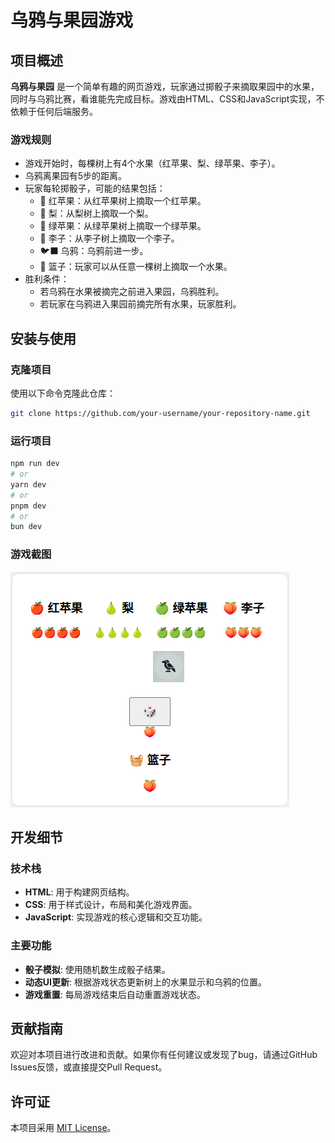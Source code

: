 
# 乌鸦与果园游戏

## 项目概述

**乌鸦与果园** 是一个简单有趣的网页游戏，玩家通过掷骰子来摘取果园中的水果，同时与乌鸦比赛，看谁能先完成目标。游戏由HTML、CSS和JavaScript实现，不依赖于任何后端服务。

### 游戏规则

- 游戏开始时，每棵树上有4个水果（红苹果、梨、绿苹果、李子）。
- 乌鸦离果园有5步的距离。
- 玩家每轮掷骰子，可能的结果包括：
  - 🍎 红苹果：从红苹果树上摘取一个红苹果。
  - 🍐 梨：从梨树上摘取一个梨。
  - 🍏 绿苹果：从绿苹果树上摘取一个绿苹果。
  - 🍑 李子：从李子树上摘取一个李子。
  - 🐦‍⬛ 乌鸦：乌鸦前进一步。
  - 🧺 篮子：玩家可以从任意一棵树上摘取一个水果。
- 胜利条件：
  - 若乌鸦在水果被摘完之前进入果园，乌鸦胜利。
  - 若玩家在乌鸦进入果园前摘完所有水果，玩家胜利。

## 安装与使用

### 克隆项目

使用以下命令克隆此仓库：

```bash
git clone https://github.com/your-username/your-repository-name.git
```

### 运行项目

```bash
npm run dev
# or
yarn dev
# or
pnpm dev
# or
bun dev
```

### 游戏截图

![](public/images/crow-and-fruit.png)

## 开发细节

### 技术栈

- **HTML**: 用于构建网页结构。
- **CSS**: 用于样式设计，布局和美化游戏界面。
- **JavaScript**: 实现游戏的核心逻辑和交互功能。

### 主要功能

- **骰子模拟**: 使用随机数生成骰子结果。
- **动态UI更新**: 根据游戏状态更新树上的水果显示和乌鸦的位置。
- **游戏重置**: 每局游戏结束后自动重置游戏状态。

## 贡献指南

欢迎对本项目进行改进和贡献。如果你有任何建议或发现了bug，请通过GitHub Issues反馈，或直接提交Pull Request。

## 许可证

本项目采用 [MIT License](LICENSE)。